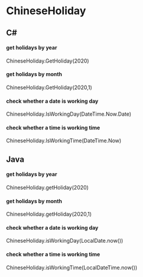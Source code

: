 # ChineseHoliday


## C#

#### get holidays by year

ChineseHoliday.GetHoliday(2020)

#### get holidays by month

ChineseHoliday.GetHoliday(2020,1)

#### check whether a date is working day

ChineseHoliday.IsWorkingDay(DateTime.Now.Date)

#### check whether a time is working time

ChineseHoliday.IsWorkingTime(DateTime.Now)


## Java

#### get holidays by year

ChineseHoliday.getHoliday(2020)

#### get holidays by month

ChineseHoliday.getHoliday(2020,1)

#### check whether a date is working day

ChineseHoliday.isWorkingDay(LocalDate.now())

#### check whether a time is working time

ChineseHoliday.isWorkingTime(LocalDateTime.now())
